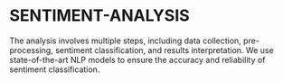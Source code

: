# SENTIMENT-ANALYSIS
The analysis involves multiple steps, including data collection, pre-processing, sentiment classification, and results interpretation. We use state-of-the-art NLP models to ensure the accuracy and reliability of sentiment classification. 
